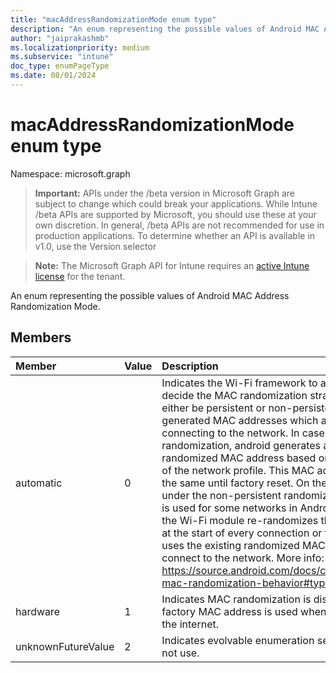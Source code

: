 ```yaml
---
title: "macAddressRandomizationMode enum type"
description: "An enum representing the possible values of Android MAC Address Randomization Mode."
author: "jaiprakashmb"
ms.localizationpriority: medium
ms.subservice: "intune"
doc_type: enumPageType
ms.date: 08/01/2024
---
```


# macAddressRandomizationMode enum type

Namespace: microsoft.graph

> **Important:** APIs under the /beta version in Microsoft Graph are subject to change which could break your applications. While Intune /beta APIs are supported by Microsoft, you should use these at your own discretion. In general, /beta APIs are not recommended for use in production applications. To determine whether an API is available in v1.0, use the Version selector

> **Note:** The Microsoft Graph API for Intune requires an [active Intune license](https://go.microsoft.com/fwlink/?linkid=839381) for the tenant.

An enum representing the possible values of Android MAC Address Randomization Mode.

## Members
|Member|Value|Description|
|:---|:---|:---|
|automatic|0|Indicates the Wi-Fi framework to automatically decide the MAC randomization strategy. This can either be persistent or non-persistent randomly generated MAC addresses which are used while connecting to the network. In case of Persistent randomization, android generates a persistent randomized MAC address based on the parameters of the network profile. This MAC address remains the same until factory reset. On the other hand under the non-persistent randomization type, which is used for some networks in Android 12 or higher, the Wi-Fi module re-randomizes the MAC address at the start of every connection or the framework uses the existing randomized MAC address to connect to the network. More info: https://source.android.com/docs/core/connect/wifi-mac-randomization-behavior#types|
|hardware|1|Indicates MAC randomization is disabled and the factory MAC address is used when connecting to the internet.|
|unknownFutureValue|2|Indicates evolvable enumeration sentinel value. Do not use.|